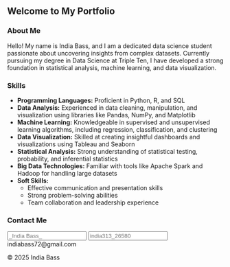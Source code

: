 <section id="hero">
    <h2>Welcome to My Portfolio</h2>

<section id="about">
    <h3>About Me</h3>
    <p> Hello! My name is India Bass, and I am a dedicated data science student passionate about uncovering insights from complex datasets. Currently pursuing my degree in Data Science at Triple Ten, I have developed a strong foundation in statistical analysis, machine learning, and data visualization. 
</p></p>
</section>

<section id="skills">
<h3>Skills</h3>
<ul>
    <li><strong>Programming Languages:</strong> Proficient in Python, R, and SQL</li>
    <li><strong>Data Analysis:</strong> Experienced in data cleaning, manipulation, and visualization using libraries like Pandas, NumPy, and Matplotlib</li>
    <li><strong>Machine Learning:</strong> Knowledgeable in supervised and unsupervised learning algorithms, including regression, classification, and clustering</li>
    <li><strong>Data Visualization:</strong> Skilled at creating insightful dashboards and visualizations using Tableau and Seaborn</li>
    <li><strong>Statistical Analysis:</strong> Strong understanding of statistical testing, probability, and inferential statistics</li>
    <li><strong>Big Data Technologies:</strong> Familiar with tools like Apache Spark and Hadoop for handling large datasets</li>
    <li><strong>Soft Skills:</strong>
        <ul>
            <li>Effective communication and presentation skills</li>
            <li>Strong problem-solving abilities</li>
            <li>Team collaboration and leadership experience</li>
        </ul>
    </li>
</ul>

<section id="contact">
    <h3>Contact Me</h3>
    <form>
        <input type="text" placeholder="_India Bass_" required>
        <input type="email" placeholder="india313_26580" required>
       indiabass72@gmail.com
    </form>
</section>

<footer>
    <p>&copy; 2025 India Bass</p>
</footer>
